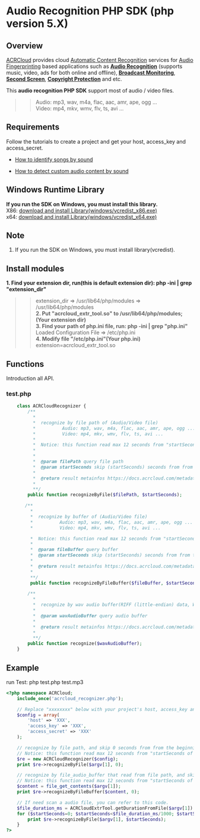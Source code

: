 # Audio Recognition PHP SDK (php version 5.X)

## Overview
  [ACRCloud](https://www.acrcloud.com/) provides cloud [Automatic Content Recognition](https://www.acrcloud.com/docs/introduction/automatic-content-recognition/) services for [Audio Fingerprinting](https://www.acrcloud.com/docs/introduction/audio-fingerprinting/) based applications such as **[Audio Recognition](https://www.acrcloud.com/music-recognition)** (supports music, video, ads for both online and offline), **[Broadcast Monitoring](https://www.acrcloud.com/broadcast-monitoring)**, **[Second Screen](https://www.acrcloud.com/second-screen-synchronization)**, **[Copyright Protection](https://www.acrcloud.com/copyright-protection-de-duplication)** and etc.<br>
  
  This **audio recognition PHP SDK** support most of audio / video files. 

>>Audio: mp3, wav, m4a, flac, aac, amr, ape, ogg ...<br>
>>Video: mp4, mkv, wmv, flv, ts, avi ...

## Requirements
Follow the tutorials to create a project and get your host, access_key and access_secret.

 * [How to identify songs by sound](https://www.acrcloud.com/docs/tutorials/identify-music-by-sound/)
 
 * [How to detect custom audio content by sound](https://www.acrcloud.com/docs/tutorials/identify-audio-custom-content/)
 
## Windows Runtime Library 
**If you run the SDK on Windows, you must install this library.**<br>
X86: [download and install Library(windows/vcredist_x86.exe)](https://www.microsoft.com/en-us/download/details.aspx?id=5555)<br>
x64: [download and install Library(windows/vcredist_x64.exe)](https://www.microsoft.com/en-us/download/details.aspx?id=14632)

## Note
1. If you run the SDK on Windows, you must install library(vcredist).

## Install modules
**1. Find your extension dir, run(this is default extension dir):   php -ini | grep "extension_dir"** </br> 
>>extension_dir => /usr/lib64/php/modules => /usr/lib64/php/modules </br>
**2. Put "acrcloud_extr_tool.so" to /usr/lib64/php/modules;(Your extension dir)** </br>
**3. Find your path of php.ini file, run:  php -ini | grep "php.ini"** </br>
>>Loaded Configuration File => /etc/php.ini </br>
**4. Modify file "/etc/php.ini"(Your php.ini)** </br>
>>extension=acrcloud_extr_tool.so <br>

## Functions
Introduction all API.
### test.php
```php
    class ACRCloudRecognizer {
        /**
          *
          *  recognize by file path of (Audio/Video file)
          *          Audio: mp3, wav, m4a, flac, aac, amr, ape, ogg ...
          *          Video: mp4, mkv, wmv, flv, ts, avi ...
          *
          *  Notice: this function read max 12 seconds from "startSeconds of input file" and only recognize once.
          *
          *
          *  @param filePath query file path
          *  @param startSeconds skip (startSeconds) seconds from from the beginning of (filePath)
          *  
          *  @return result metainfos https://docs.acrcloud.com/metadata
          *
          **/
        public function recognizeByFile($filePath, $startSeconds);

       /**
         *
         *  recognize by buffer of (Audio/Video file)
         *          Audio: mp3, wav, m4a, flac, aac, amr, ape, ogg ...
         *          Video: mp4, mkv, wmv, flv, ts, avi ...

         *  Notice: this function read max 12 seconds from "startSeconds of input file" and only recognize once.
         *
         *  @param fileBuffer query buffer
         *  @param startSeconds skip (startSeconds) seconds from from the beginning of fileBuffer
         *  
         *  @return result metainfos https://docs.acrcloud.com/metadata
         *
         **/
         public function recognizeByFileBuffer($fileBuffer, $startSeconds);

        /**
          *
          *  recognize by wav audio buffer(RIFF (little-endian) data, WAVE audio, Microsoft PCM, 16 bit, mono 8000 Hz) 
          *
          *  @param wavAudioBuffer query audio buffer
          *  
          *  @return result metainfos https://docs.acrcloud.com/metadata
          *
          **/
        public function recognize($wavAudioBuffer);
    }
```

## Example
run Test: php test.php test.mp3
```php
<?php namespace ACRCloud;
    include_once('acrcloud_recognizer.php');

    // Replace "xxxxxxxx" below with your project's host, access_key and access_secret.
    $config = array(
        'host' => 'XXX',
        'access_key' => 'XXX',
        'access_secret' => 'XXX'
    );

    // recognize by file path, and skip 0 seconds from from the beginning of sys.argv[1].
    // Notice: this function read max 12 seconds from "startSeconds of input file" and only recognize once.
    $re = new ACRCloudRecognizer($config);
    print $re->recognizeByFile($argv[1], 0);

    // recognize by file_audio_buffer that read from file path, and skip 0 seconds from from the beginning of sys.argv[1].
    // Notice: this function read max 12 seconds from "startSeconds of input file" and only recognize once.
    $content = file_get_contents($argv[1]);
    print $re->recognizeByFileBuffer($content, 0);

    // If need scan a audio file, you can refer to this code.
    $file_duration_ms = ACRCloudExtrTool.getDurationFromFile($argv[1])
    for ($startSeconds=0; $startSeconds<$file_duration_ms/1000; $startSeconds=$startSeconds+12) {
        print $re->recognizeByFile($argv[1], $startSeconds);
    }
?>
```
